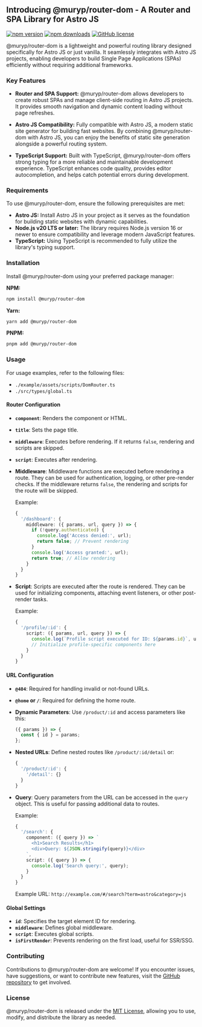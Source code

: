 ## Introducing @muryp/router-dom - A Router and SPA Library for Astro JS

[![npm version](https://img.shields.io/npm/v/@muryp/router-dom.svg?style=flat-square)](https://www.npmjs.com/package/@muryp/router-dom)
[![npm downloads](https://img.shields.io/npm/dm/@muryp/router-dom.svg?style=flat-square)](https://www.npmjs.com/package/@muryp/router-dom)
[![GitHub license](https://img.shields.io/github/license/muryp/router-dom.svg?style=flat-square)](https://github.com/muryp/router-dom/blob/main/LICENSE)

@muryp/router-dom is a lightweight and powerful routing library designed specifically for Astro JS or just vanilla. It seamlessly integrates with Astro JS projects, enabling developers to build Single Page Applications (SPAs) efficiently without requiring additional frameworks.

### Key Features

- **Router and SPA Support:** @muryp/router-dom allows developers to create robust SPAs and manage client-side routing in Astro JS projects. It provides smooth navigation and dynamic content loading without page refreshes.

- **Astro JS Compatibility:** Fully compatible with Astro JS, a modern static site generator for building fast websites. By combining @muryp/router-dom with Astro JS, you can enjoy the benefits of static site generation alongside a powerful routing system.

- **TypeScript Support:** Built with TypeScript, @muryp/router-dom offers strong typing for a more reliable and maintainable development experience. TypeScript enhances code quality, provides editor autocompletion, and helps catch potential errors during development.

### Requirements

To use @muryp/router-dom, ensure the following prerequisites are met:

- **Astro JS:** Install Astro JS in your project as it serves as the foundation for building static websites with dynamic capabilities.
- **Node.js v20 LTS or later:** The library requires Node.js version 16 or newer to ensure compatibility and leverage modern JavaScript features.
- **TypeScript:** Using TypeScript is recommended to fully utilize the library's typing support.

### Installation

Install @muryp/router-dom using your preferred package manager:

**NPM:**

```bash
npm install @muryp/router-dom
```

**Yarn:**

```bash
yarn add @muryp/router-dom
```

**PNPM:**

```bash
pnpm add @muryp/router-dom
```

### Usage

For usage examples, refer to the following files:

- `./example/assets/scripts/DomRouter.ts`
- `./src/types/global.ts`

#### Router Configuration

- **`component`**: Renders the component or HTML.
- **`title`**: Sets the page title.
- **`middleware`**: Executes before rendering. If it returns `false`, rendering and scripts are skipped.
- **`script`**: Executes after rendering.
- **Middleware**: Middleware functions are executed before rendering a route. They can be used for authentication, logging, or other pre-render checks. If the middleware returns `false`, the rendering and scripts for the route will be skipped.

  Example:

  ```typescript
  {
    '/dashboard': {
      middleware: ({ params, url, query }) => {
        if (!query.authenticated) {
          console.log('Access denied:', url);
          return false; // Prevent rendering
        }
        console.log('Access granted:', url);
        return true; // Allow rendering
      }
    }
  }
  ```

- **Script**: Scripts are executed after the route is rendered. They can be used for initializing components, attaching event listeners, or other post-render tasks.

  Example:

  ```typescript
  {
    '/profile/:id': {
      script: ({ params, url, query }) => {
        console.log(`Profile script executed for ID: ${params.id}`, url, query);
        // Initialize profile-specific components here
      }
    }
  }
  ```

#### URL Configuration

- **`@404`**: Required for handling invalid or not-found URLs.
- **`@home` or `/`**: Required for defining the home route.
- **Dynamic Parameters**: Use `/product/:id` and access parameters like this:
  ```javascript
  ({ params }) => {
    const { id } = params;
  };
  ```
- **Nested URLs**: Define nested routes like `/product/:id/detail` or:

  ```typescript
  {
    '/product/:id': {
      '/detail': {}
    }
  }

  ```

- **Query**: Query parameters from the URL can be accessed in the `query` object. This is useful for passing additional data to routes.

  Example:

  ```typescript
  {
    '/search': {
      component: ({ query }) => `
        <h1>Search Results</h1>
        <div>Query: ${JSON.stringify(query)}</div>
      `,
      script: ({ query }) => {
        console.log('Search query:', query);
      }
    }
  }
  ```

  Example URL: `http://example.com/#/search?term=astro&category=js`

#### Global Settings

- **`id`**: Specifies the target element ID for rendering.
- **`middleware`**: Defines global middleware.
- **`script`**: Executes global scripts.
- **`isFirstRender`**: Prevents rendering on the first load, useful for SSR/SSG.

### Contributing

Contributions to @muryp/router-dom are welcome! If you encounter issues, have suggestions, or want to contribute new features, visit the [GitHub repository](https://github.com/muryp/router-dom) to get involved.

### License

@muryp/router-dom is released under the [MIT License](https://github.com/muryp/router-dom/blob/main/LICENSE), allowing you to use, modify, and distribute the library as needed.
